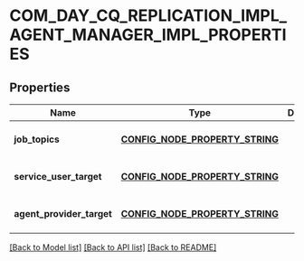 # COM_DAY_CQ_REPLICATION_IMPL_AGENT_MANAGER_IMPL_PROPERTIES

## Properties
Name | Type | Description | Notes
------------ | ------------- | ------------- | -------------
**job_topics** | [**CONFIG_NODE_PROPERTY_STRING**](configNodePropertyString.md) |  | [optional] [default to null]
**service_user_target** | [**CONFIG_NODE_PROPERTY_STRING**](configNodePropertyString.md) |  | [optional] [default to null]
**agent_provider_target** | [**CONFIG_NODE_PROPERTY_STRING**](configNodePropertyString.md) |  | [optional] [default to null]

[[Back to Model list]](../README.md#documentation-for-models) [[Back to API list]](../README.md#documentation-for-api-endpoints) [[Back to README]](../README.md)


